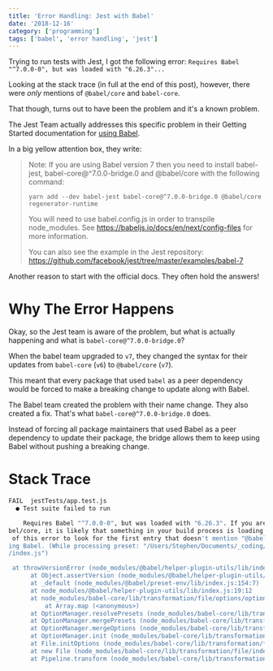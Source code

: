 ```yaml
---
title: 'Error Handling: Jest with Babel'
date: '2018-12-16'
category: ['programming']
tags: ['babel', 'error handling', 'jest']
---
```


Trying to run tests with Jest, I got the following error: `Requires Babel "^7.0.0-0", but was loaded with "6.26.3"...`

Looking at the stack trace (in full at the end of this post), however, there were _only_ mentions of `@babel/core` and `babel-core`.

That though, turns out to have been the problem and it's a known problem.

The Jest Team actually addresses this specific problem in their Getting Started documentation for [using Babel](https://jestjs.io/docs/en/getting-started.html#using-babel).

In a big yellow attention box, they write:

> Note: If you are using Babel version 7 then you need to install babel-jest, babel-core@^7.0.0-bridge.0 and @babel/core with the following command:
>
> `yarn add --dev babel-jest babel-core@^7.0.0-bridge.0 @babel/core regenerator-runtime`
>
> You will need to use babel.config.js in order to transpile node_modules. See https://babeljs.io/docs/en/next/config-files for more information.
>
> You can also see the example in the Jest repository: https://github.com/facebook/jest/tree/master/examples/babel-7

Another reason to start with the official docs. They often hold the answers!

# Why The Error Happens

Okay, so the Jest team is aware of the problem, but what is actually happening and what is `babel-core@^7.0.0-bridge.0`?

When the babel team upgraded to `v7`, they changed the syntax for their updates from `babel-core` (`v6`) to `@babel/core` (`v7`).

This meant that every package that used `babel` as a peer dependency would be forced to make a breaking change to update along with Babel.

The Babel team created the problem with their name change. They also created a fix. That's what `babel-core@^7.0.0-bridge.0` does.

Instead of forcing all package maintainers that used Babel as a peer dependency to update their package, the bridge allows them to keep using Babel without pushing a breaking change.

# Stack Trace

```bash
FAIL  jestTests/app.test.js
  ● Test suite failed to run

    Requires Babel "^7.0.0-0", but was loaded with "6.26.3". If you are sure you have a compatible version of @ba
bel/core, it is likely that something in your build process is loading the wrong version. Inspect the stack trace
 of this error to look for the first entry that doesn't mention "@babel/core" or "babel-core" to see what is call
ing Babel. (While processing preset: "/Users/Stephen/Documents/_coding/matilda/node_modules/@babel/preset-env/lib
/index.js")

 at throwVersionError (node_modules/@babel/helper-plugin-utils/lib/index.js:65:11)
      at Object.assertVersion (node_modules/@babel/helper-plugin-utils/lib/index.js:13:11)
      at _default (node_modules/@babel/preset-env/lib/index.js:154:7)
      at node_modules/@babel/helper-plugin-utils/lib/index.js:19:12
      at node_modules/babel-core/lib/transformation/file/options/option-manager.js:317:46
          at Array.map (<anonymous>)
      at OptionManager.resolvePresets (node_modules/babel-core/lib/transformation/file/options/option-manager.js:275:20)
      at OptionManager.mergePresets (node_modules/babel-core/lib/transformation/file/options/option-manager.js:264:10)
      at OptionManager.mergeOptions (node_modules/babel-core/lib/transformation/file/options/option-manager.js:249:14)
      at OptionManager.init (node_modules/babel-core/lib/transformation/file/options/option-manager.js:368:12)
      at File.initOptions (node_modules/babel-core/lib/transformation/file/index.js:212:65)
      at new File (node_modules/babel-core/lib/transformation/file/index.js:135:24)
      at Pipeline.transform (node_modules/babel-core/lib/transformation/pipeline.js:46:16)
```
